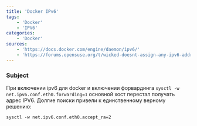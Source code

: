 ```yaml
---
title: 'Docker IPv6'
tags: 
    - 'Docker'
    - 'IPV6'
categories:
    - 'Docker'
sources:
    - 'https://docs.docker.com/engine/daemon/ipv6/'
    - 'https://forums.opensuse.org/t/wicked-doesnt-assign-any-ipv6-addresses/146769/24'
---
```

### Subject
При включении ipv6 для docker и включении форвардинга `sysctl -w net.ipv6.conf.eth0.forwarding=1` основной хост перестал получать адрес IPV6. Долгие поиски привели к единственному верному решению:

```
sysctl -w net.ipv6.conf.eth0.accept_ra=2
```
